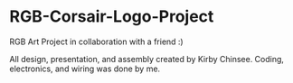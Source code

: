 # RGB-Corsair-Logo-Project
RGB Art Project in collaboration with a friend :)

All design, presentation, and assembly created by Kirby Chinsee. Coding, electronics, and wiring was done by me.
